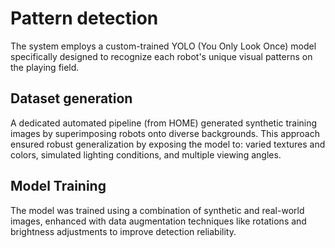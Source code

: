 # Pattern detection

The system employs a custom-trained YOLO (You Only Look Once) model specifically designed to recognize each robot's unique visual patterns on the playing field.

## Dataset generation

A dedicated automated pipeline (from HOME) generated synthetic training images by superimposing robots onto diverse backgrounds. This approach ensured robust generalization by exposing the model to: varied textures and colors, simulated lighting conditions, and multiple viewing angles.

## Model Training

The model was trained using a combination of synthetic and real-world images, enhanced with data augmentation techniques like rotations and brightness adjustments to improve detection reliability. 